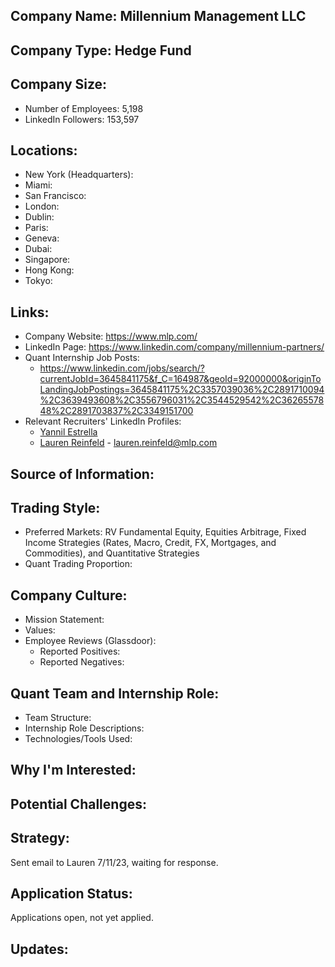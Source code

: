 ## Company Name: Millennium Management LLC

## Company Type: Hedge Fund

## Company Size:
- Number of Employees: 5,198
- LinkedIn Followers: 153,597

## Locations:
- New York (Headquarters): 
- Miami: 
- San Francisco: 
- London: 
- Dublin: 
- Paris:
- Geneva:
- Dubai:
- Singapore:
- Hong Kong: 
- Tokyo: 

## Links:
- Company Website: https://www.mlp.com/
- LinkedIn Page: https://www.linkedin.com/company/millennium-partners/
- Quant Internship Job Posts:
  - https://www.linkedin.com/jobs/search/?currentJobId=3645841175&f_C=164987&geoId=92000000&originToLandingJobPostings=3645841175%2C3357039036%2C2891710094%2C3639493608%2C3556796031%2C3544529542%2C3626557848%2C2891703837%2C3349151700
- Relevant Recruiters' LinkedIn Profiles: 
  - [Yannil Estrella](https://www.linkedin.com/in/yannil-estrella-446417b/)
  - [Lauren Reinfeld](https://www.linkedin.com/in/lauren-reinfeld-2a57847/) - lauren.reinfeld@mlp.com

## Source of Information:

## Trading Style:
- Preferred Markets: RV Fundamental Equity, Equities Arbitrage, Fixed Income Strategies (Rates, Macro, Credit, FX, Mortgages, and Commodities), and Quantitative Strategies
- Quant Trading Proportion: 

## Company Culture:
- Mission Statement: 
- Values: 
- Employee Reviews (Glassdoor): 
  - Reported Positives:
  - Reported Negatives:

## Quant Team and Internship Role:
- Team Structure: 
- Internship Role Descriptions: 
- Technologies/Tools Used: 

## Why I'm Interested:

## Potential Challenges: 

## Strategy:
Sent email to Lauren 7/11/23, waiting for response.

## Application Status:
Applications open, not yet applied.

## Updates:
